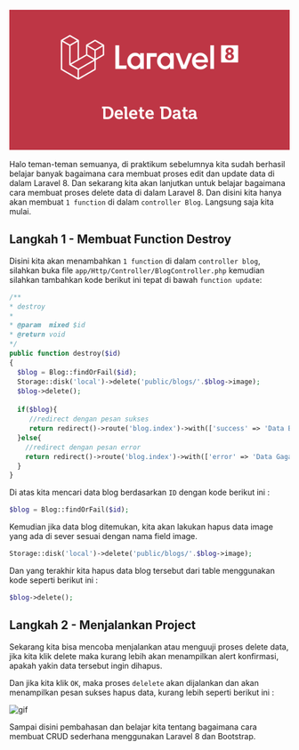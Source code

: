 ![6](assets/img/6.png)

Halo teman-teman semuanya, di praktikum sebelumnya kita sudah berhasil belajar banyak bagaimana cara membuat proses edit dan update data di dalam Laravel 8. Dan sekarang kita akan lanjutkan untuk belajar bagaimana cara membuat proses delete data di dalam Laravel 8. Dan disini kita hanya akan membuat `1 function` di dalam `controller Blog`. Langsung saja kita mulai.

## Langkah 1 - Membuat Function Destroy

Disini kita akan menambahkan `1 function` di dalam `controller blog`, silahkan buka file `app/Http/Controller/BlogController.php` kemudian silahkan tambahkan kode berikut ini tepat di bawah `function update`:

```php
/**
* destroy
*
* @param  mixed $id
* @return void
*/
public function destroy($id)
{
  $blog = Blog::findOrFail($id);
  Storage::disk('local')->delete('public/blogs/'.$blog->image);
  $blog->delete();

  if($blog){
     //redirect dengan pesan sukses
     return redirect()->route('blog.index')->with(['success' => 'Data Berhasil Dihapus!']);
  }else{
    //redirect dengan pesan error
    return redirect()->route('blog.index')->with(['error' => 'Data Gagal Dihapus!']);
  }
}
```

Di atas kita mencari data blog berdasarkan `ID` dengan kode berikut ini :

```php
$blog = Blog::findOrFail($id);
```

Kemudian jika data blog ditemukan, kita akan lakukan hapus data image yang ada di sever sesuai dengan nama field image.

```php
Storage::disk('local')->delete('public/blogs/'.$blog->image);
```
Dan yang terakhir kita hapus data blog tersebut dari table menggunakan kode seperti berikut ini :

```php
$blog->delete();
```
## Langkah 2 - Menjalankan Project

Sekarang kita bisa mencoba menjalankan atau menguuji proses delete data, jika kita klik delete maka kurang lebih akan menampilkan alert konfirmasi, apakah yakin data tersebut ingin dihapus.

Dan jika kita klik `OK`, maka proses `delelete` akan dijalankan dan akan menampilkan pesan sukses hapus data, kurang lebih seperti berikut ini :

![gif](assets/img/Screen%20Recording%202021-05-30%20at%2011.58.21%20PM.gif)

Sampai disini pembahasan dan belajar kita tentang bagaimana cara membuat CRUD sederhana menggunakan Laravel 8 dan Bootstrap. 


